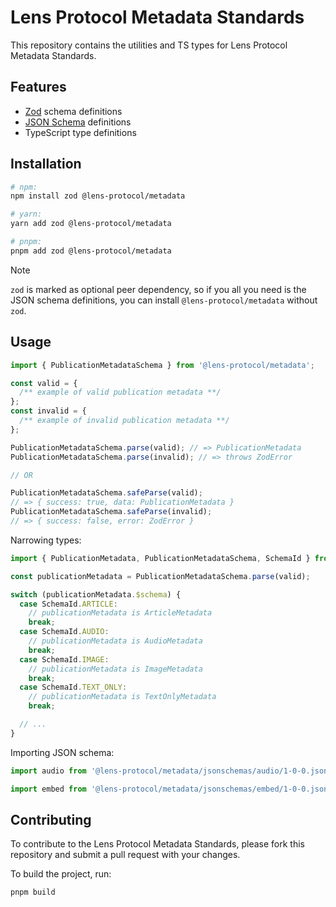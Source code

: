 # Lens Protocol Metadata Standards

This repository contains the utilities and TS types for Lens Protocol Metadata Standards.

## Features

- [Zod](https://zod.dev/) schema definitions
- [JSON Schema](https://json-schema.org/) definitions
- TypeScript type definitions

## Installation

```bash
# npm:
npm install zod @lens-protocol/metadata

# yarn:
yarn add zod @lens-protocol/metadata

# pnpm:
pnpm add zod @lens-protocol/metadata
```

> [!NOTE]  
> `zod` is marked as optional peer dependency, so if you all you need is the JSON schema definitions, you can install `@lens-protocol/metadata` without `zod`.

## Usage

```typescript
import { PublicationMetadataSchema } from '@lens-protocol/metadata';

const valid = {
  /** example of valid publication metadata **/
};
const invalid = {
  /** example of invalid publication metadata **/
};

PublicationMetadataSchema.parse(valid); // => PublicationMetadata
PublicationMetadataSchema.parse(invalid); // => throws ZodError

// OR

PublicationMetadataSchema.safeParse(valid);
// => { success: true, data: PublicationMetadata }
PublicationMetadataSchema.safeParse(invalid);
// => { success: false, error: ZodError }
```

Narrowing types:

```typescript
import { PublicationMetadata, PublicationMetadataSchema, SchemaId } from '@lens-protocol/metadata';

const publicationMetadata = PublicationMetadataSchema.parse(valid);

switch (publicationMetadata.$schema) {
  case SchemaId.ARTICLE:
    // publicationMetadata is ArticleMetadata
    break;
  case SchemaId.AUDIO:
    // publicationMetadata is AudioMetadata
    break;
  case SchemaId.IMAGE:
    // publicationMetadata is ImageMetadata
    break;
  case SchemaId.TEXT_ONLY:
    // publicationMetadata is TextOnlyMetadata
    break;

  // ...
}
```

Importing JSON schema:

```typescript
import audio from '@lens-protocol/metadata/jsonschemas/audio/1-0-0.json' assert { type: 'json' };

import embed from '@lens-protocol/metadata/jsonschemas/embed/1-0-0.json' assert { type: 'json' };
```

## Contributing

To contribute to the Lens Protocol Metadata Standards, please fork this repository and submit a pull request with your changes.

To build the project, run:

```bash
pnpm build
```
